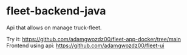 # fleet-backend-java
Api that allows on manage truck-fleet.

Try it: https://github.com/adamgwozdz00/fleet-app-docker/tree/main
Frontend using api: https://github.com/adamgwozdz00/fleet-ui
